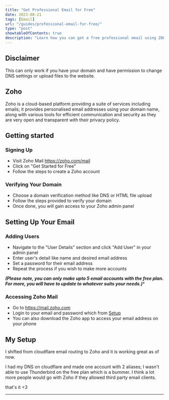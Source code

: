 ```yaml
---
title: "Get Professional Email for Free"
date: 2023-08-21
tags: [Email]
url: "/guides/professional-email-for-free/"
type: "post"
showtableOfContents: true
description: "Learn how you can get a free professional email using ZOHO and a domain. A deep dive in Zoho's email services and how you can use them for free."
---
```


## Disclaimer
This can only work if you have your domain and have permission to change DNS settings or upload files to the website.

## Zoho 
Zoho is a cloud-based platform providing a suite of services including emails; it provides personalised email addresses using your domain name, along with various tools for efficient communication and security as they are very open and transparent with their privacy policy. 

## Getting started
### Signing Up 
- Visit Zoho Mail https://zoho.com/mail
- Click on "Get Started for Free" 
- Follow the steps to create a Zoho account 

### Verifying Your Domain 
- Choose a domain verification method like DNS or HTML file upload
- Follow the steps provided to verify your domain 
- Once done, you will gain access to your Zoho admin panel 

## Setting Up Your Email 
### Adding Users 
- Navigate to the "User Details" section and click "Add User" in  your admin panel 
- Enter user's detail like name and desired email address 
- Set a password for their email address 
- Repeat the process if you wish to make more accounts 

***(Please note, you can only make upto 5 email accounts with the free plan. For more, you will have to update to whatever suits your needs.)****

### Accessing Zoho Mail 
- Go to https://mail.zoho.com 
- Login to your email and password which from [Setup](#setting-up-your-email)
- You can also download the Zoho app to access your email address on your phone 

## My Setup 
I shifted from cloudflare email routing to Zoho and it is working great as of now. 

I had my DNS on cloudflare and made one account with 2 aliases; I wasn't able to use Thunderbird on the free plan which is a bummer. I think a lot more people would go with Zoho if they allowed third party email clients. 

that's it <3

----

  